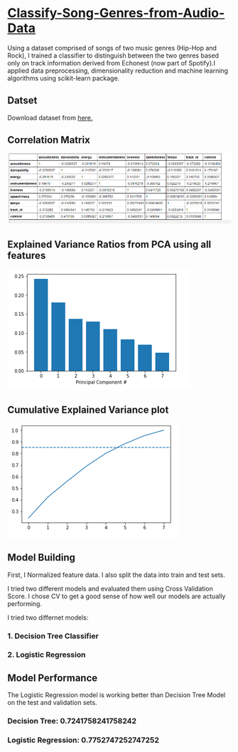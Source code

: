 # [Classify-Song-Genres-from-Audio-Data](https://github.com/parthshah28/Classify-Song-Genres-from-Audio-Data)
Using a dataset comprised of songs of two music genres (Hip-Hop and Rock), I trained a classifier to distinguish between the two genres based only on track information derived from Echonest (now part of Spotify).I applied data preprocessing, dimensionality reduction and machine learning algorithms using scikit-learn package.

## Datset
Download dataset from [here.](https://github.com/parthshah28/Classify-Song-Genres-from-Audio-Data/tree/master/dataset)  

## Correlation Matrix
![](https://github.com/parthshah28/Classify-Song-Genres-from-Audio-Data/blob/master/images/Screenshot%202020-09-29%20232734.png)

## Explained Variance Ratios from PCA using all features
![](https://github.com/parthshah28/Classify-Song-Genres-from-Audio-Data/blob/master/images/Screenshot%202020-09-29%20232913.png)

## Cumulative Explained Variance plot
![](https://github.com/parthshah28/Classify-Song-Genres-from-Audio-Data/blob/master/images/Screenshot%202020-09-29%20232955.png)

## Model Building
First, I Normalized feature data. I also split the data into train and test sets.

I tried two different models and evaluated them using Cross Validation Score. I chose CV to get a good sense of how well our models are actually performing.

I tried two differnet models:
  ### 1. Decision Tree Classifier
  ### 2. Logistic Regression
  
## Model Performance
The Logistic Regression model is working better than Decision Tree Model on the test and validation sets.
### Decision Tree: 0.7241758241758242 
### Logistic Regression: 0.7752747252747252
